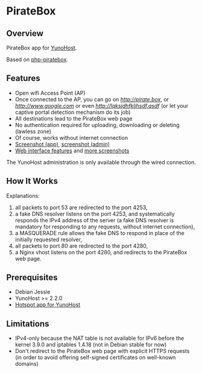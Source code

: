 # PirateBox
## Overview

PirateBox app for [YunoHost](http://yunohost.org/).

Based on [php-piratebox](https://github.com/jvaubourg/php-piratebox).

## Features

* Open wifi Access Point (AP)
* Once connected to the AP, you can go on *http://pirate.box*, or *http://www.google.com* or even *http://lqksjdhfkljhsdf.qsdf* (or let your captive portal detection mechanism do its job)
* All destinations lead to the PirateBox web page
* No authentication required for uploading, downloading or deleting (lawless zone)
* Of course, works without internet connection
* [Screenshot (app)](https://raw.githubusercontent.com/labriqueinternet/piratebox_ynh/master/screenshot_app.png), [screenshot (admin)](https://raw.githubusercontent.com/labriqueinternet/piratebox_ynh/master/screenshot_admin.png)
* [Web interface features](https://github.com/jvaubourg/php-piratebox) and [more screenshots](https://github.com/jvaubourg/php-piratebox#screenshots)

The YunoHost administration is only available through the wired connection.

## How It Works ##

Explanations:

1. all packets to port 53 are redirected to the port 4253,
2. a fake DNS resolver listens on the port 4253, and systematically responds the IPv4 address of the server (a fake DNS resolver is mandatory for responding to any requests, without internet connection),
3. a MASQUERADE rule allows the fake DNS to respond in place of the initially requested resolver,
4. all packets to port 80 are redirected to the port 4280,
5. a Nginx vhost listens on the port 4280, and redirects to the PirateBox web page.

## Prerequisites

* Debian Jessie
* YunoHost >= 2.2.0
* [Hotspot app for YunoHost](https://github.com/labriqueinternet/hotspot_ynh)

## Limitations ##

* IPv4-only because the NAT table is not available for IPv6 before the kernel 3.9.0 and iptables 1.4.18 (not in Debian stable for now)
* Don't redirect to the PirateBox web page with explicit HTTPS requests (in order to avoid offering self-signed certificates on well-known domains)

